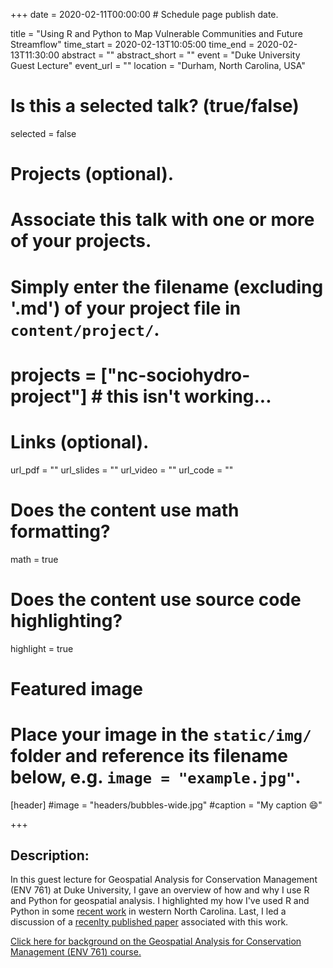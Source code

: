 +++
date = 2020-02-11T00:00:00  # Schedule page publish date.

title = "Using R and Python to Map Vulnerable Communities and Future Streamflow"
time_start = 2020-02-13T10:05:00
time_end = 2020-02-13T11:30:00
abstract = ""
abstract_short = ""
event = "Duke University Guest Lecture"
event_url = ""
location = "Durham, North Carolina, USA"

# Is this a selected talk? (true/false)
selected = false

# Projects (optional).
#   Associate this talk with one or more of your projects.
#   Simply enter the filename (excluding '.md') of your project file in `content/project/`.
# projects = ["nc-sociohydro-project"] # this isn't working...

# Links (optional).
url_pdf = ""
url_slides = ""
url_video = ""
url_code = ""

# Does the content use math formatting?
math = true

# Does the content use source code highlighting?
highlight = true

# Featured image
# Place your image in the `static/img/` folder and reference its filename below, e.g. `image = "example.jpg"`.
[header]
#image = "headers/bubbles-wide.jpg"
#caption = "My caption :smile:"

+++

## Description:</br>
In this guest lecture for Geospatial Analysis for Conservation Management (ENV 761) at Duke University, I gave an overview of how and why I use R and Python for geospatial analysis. I highlighted my how I've used R and Python in some [recent work](https://sheilasaia.rbind.io/project/nc-sociohydro-project/) in western North Carolina. Last, I led a discussion of a [recenlty published paper](https://www.fs.usda.gov/treesearch/pubs/58292) associated with this work.

[Click here for background on the Geospatial Analysis for Conservation Management (ENV 761) course.](https://nicholas.duke.edu/academics/courses/geospatial-analysis-conservation-management)